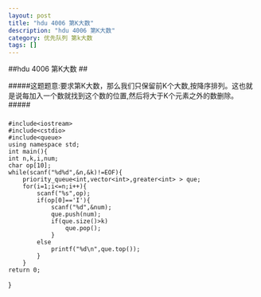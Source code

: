 ```yaml
---
layout: post
title: "hdu 4006 第K大数"
description: "hdu 4006 第K大数"
category: 优先队列 第k大数
tags: []
---
```


##hdu 4006 第K大数 ##

#####这题题意:要求第K大数，那么我们只保留前K个大数,按降序排列。这也就是说每加入一个数就找到这个数的位置,然后将大于K个元素之外的数删除。#####

### 
	#include<iostream>
	#include<cstdio>
	#include<queue>
	using namespace std;
	int main(){
	int n,k,i,num;
	char op[10];
	while(scanf("%d%d",&n,&k)!=EOF){
		priority_queue<int,vector<int>,greater<int> > que;
		for(i=1;i<=n;i++){
			scanf("%s",op);
			if(op[0]=='I'){
				scanf("%d",&num);
				que.push(num);
				if(que.size()>k)
					que.pop();
				}
			else
				printf("%d\n",que.top());
			}
		}
	return 0;
}

### 
